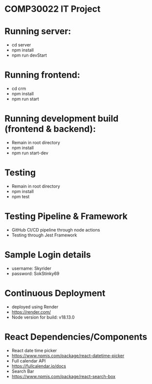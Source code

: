 # COMP30022 IT Project

# Running server: 
- cd server
- npm install
- npm run devStart

# Running frontend:
- cd crm
- npm install 
- npm run start

# Running development build (frontend & backend):
- Remain in root directory
- npm install
- npm run start-dev

# Testing
- Remain in root directory
- npm install
- npm test

# Testing Pipeline & Framework
- GitHub CI/CD pipeline through node actions
- Testing through Jest Framework

# Sample Login details
- username: Skyrider
- password: SokStinky69

# Continuous Deployment
- deployed using Render
- https://render.com/
- Node version for build: v18.13.0

# React Dependencies/Components
- React date time picker
- https://www.npmjs.com/package/react-datetime-picker
- Full calendar API
- https://fullcalendar.io/docs
- Search Bar
- https://www.npmjs.com/package/react-search-box 

